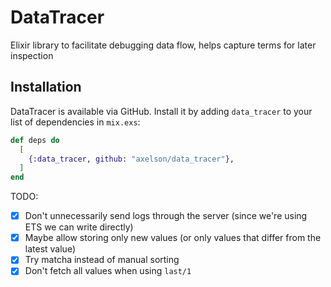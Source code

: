 # DataTracer

Elixir library to facilitate debugging data flow, helps capture terms for later inspection

## Installation

DataTracer is available via GitHub. Install it by adding `data_tracer` to your
list of dependencies in `mix.exs`:

```elixir
def deps do
  [
    {:data_tracer, github: "axelson/data_tracer"},
  ]
end
```

TODO:
- [x] Don't unnecessarily send logs through the server (since we're using ETS we can write directly)
- [x] Maybe allow storing only new values (or only values that differ from the latest value)
- [x] Try matcha instead of manual sorting
- [x] Don't fetch all values when using `last/1`
